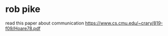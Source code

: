 


# rob pike

read this paper about communication https://www.cs.cmu.edu/~crary/819-f09/Hoare78.pdf



